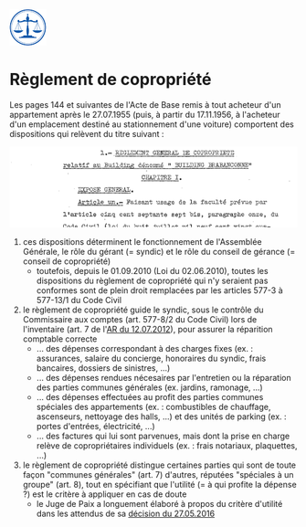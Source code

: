 <link rel="stylesheet" href="normal4.css" type="text/css" />

![](icon_justice.png)

# Règlement de copropriété

Les pages 144 et suivantes de l'Acte de Base remis à tout acheteur d'un appartement après le 27.07.1955 (puis, à partir du 17.11.1956, à l'acheteur d'un emplacement destiné au stationnement d'une voiture) comportent des dispositions qui relèvent du titre suivant :

![](p144.png)

1. ces dispositions déterminent le fonctionnement de l'Assemblée Générale, le rôle du gérant (= syndic) et le rôle du conseil de gérance (= conseil de copropriété)
    * toutefois, depuis le 01.09.2010 (Loi du 02.06.2010), toutes les dispositions du règlement de copropriété qui n'y seraient pas conformes sont de plein droit remplacées par les articles 577-3 à 577-13/1 du Code Civil
2. le règlement de copropriété guide le syndic, sous le contrôle du Commissaire aux comptes (art. 577-8/2 du Code Civil) lors de l'inventaire (art. 7 de l'[AR du 12.07.2012](http://brab80.webs.com/Loi_PCMN.pdf)),  pour assurer la réparition comptable correcte
    * ... des dépenses correspondant à des charges fixes (ex. : assurances, salaire du concierge, honoraires du syndic, frais bancaires, dossiers de sinistres, ...)
    * ... des dépenses rendues nécesaires par l'entretien ou la réparation des parties communes générales (ex. jardins, ramonage, ...)
    * ... des dépenses effectuées au profit des parties communes spéciales des appartements (ex. : combustibles de chauffage, ascenseurs, nettoyage des halls, ...) et des unités de parking (ex. : portes d'entrées, électricité, ...)
    * ... des factures qui lui sont parvenues, mais dont la prise en charge relève de copropriétaires individuels (ex. : frais notariaux, plaquettes, ...)
3. le règlement de copropriété distingue certaines parties qui sont de toute façon "communes générales" (art. 7) d'autres, réputées "spéciales à un groupe" (art. 8), tout en spécifiant que l'utilité (= à qui profite la dépense ?) est le critère à appliquer en cas de doute
    * le Juge de Paix a longuement élaboré à propos du critère d'utilité dans les attendus de sa [décision du 27.05.2016](JP_Bxl_20160527.pdf)

